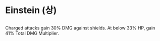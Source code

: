 # Einstein (상)

##

Charged attacks gain 30% DMG against shields. At below 33% HP, gain 41% Total DMG Multiplier.
